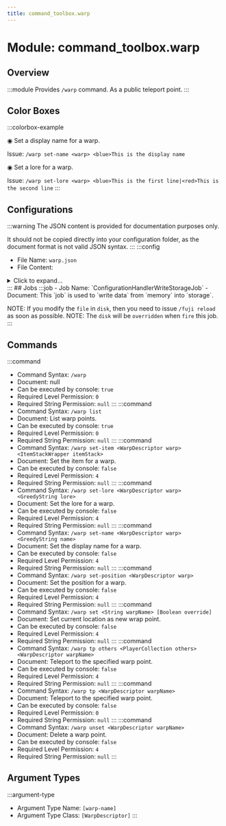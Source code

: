 ```yaml
---
title: command_toolbox.warp
---
```



# Module: command_toolbox.warp

## Overview
:::module
Provides `/warp` command.
As a public teleport point.
:::
## Color Boxes

:::colorbox-example

◉ Set a display name for a warp.

Issue: `/warp set-name <warp> <blue>This is the display name`



◉ Set a lore for a warp.

Issue: `/warp set-lore <warp> <blue>This is the first line|<red>This is the second line`
:::

## Configurations
:::warning
The JSON content is provided for documentation purposes only.

It should not be copied directly into your configuration folder, as the document format is not valid JSON syntax.
:::
:::config
- File Name: `warp.json`
- File Content: 
<details>

<summary>Click to expand...</summary>

```json showLineNumbers title="config/fuji/modules/command_toolbox/warp/warp.json"
{
  "warps": {}
}
```
</details>
:::
## Jobs
:::job
- Job Name: `ConfigurationHandlerWriteStorageJob`
- Document: This `job` is used to `write data` from `memory` into `storage`.

NOTE: If you modify the `file` in `disk`, then you need to issue `/fuji reload` as soon as possible.
NOTE: The `disk` will be `overridden` when `fire` this job.
:::
## Commands
:::command
- Command Syntax: `/warp`
- Document: null
- Can be executed by console: `true`
- Required Level Permission: `0`
- Required String Permission: `null`
:::
:::command
- Command Syntax: `/warp list`
- Document: List warp points.
- Can be executed by console: `true`
- Required Level Permission: `0`
- Required String Permission: `null`
:::
:::command
- Command Syntax: `/warp set-item <WarpDescriptor warp> <ItemStackWrapper itemStack>`
- Document: Set the item for a warp.
- Can be executed by console: `false`
- Required Level Permission: `4`
- Required String Permission: `null`
:::
:::command
- Command Syntax: `/warp set-lore <WarpDescriptor warp> <GreedyString lore>`
- Document: Set the lore for a warp.
- Can be executed by console: `false`
- Required Level Permission: `4`
- Required String Permission: `null`
:::
:::command
- Command Syntax: `/warp set-name <WarpDescriptor warp> <GreedyString name>`
- Document: Set the display name for a warp.
- Can be executed by console: `false`
- Required Level Permission: `4`
- Required String Permission: `null`
:::
:::command
- Command Syntax: `/warp set-position <WarpDescriptor warp>`
- Document: Set the position for a warp.
- Can be executed by console: `false`
- Required Level Permission: `4`
- Required String Permission: `null`
:::
:::command
- Command Syntax: `/warp set <String warpName> [Boolean override]`
- Document: Set current location as new wrap point.
- Can be executed by console: `false`
- Required Level Permission: `4`
- Required String Permission: `null`
:::
:::command
- Command Syntax: `/warp tp others <PlayerCollection others> <WarpDescriptor warpName>`
- Document: Teleport to the specified warp point.
- Can be executed by console: `false`
- Required Level Permission: `4`
- Required String Permission: `null`
:::
:::command
- Command Syntax: `/warp tp <WarpDescriptor warpName>`
- Document: Teleport to the specified warp point.
- Can be executed by console: `false`
- Required Level Permission: `0`
- Required String Permission: `null`
:::
:::command
- Command Syntax: `/warp unset <WarpDescriptor warpName>`
- Document: Delete a warp point.
- Can be executed by console: `false`
- Required Level Permission: `4`
- Required String Permission: `null`
:::
## Argument Types
:::argument-type
- Argument Type Name: `[warp-name]`
- Argument Type Class: `[WarpDescriptor]`
:::
